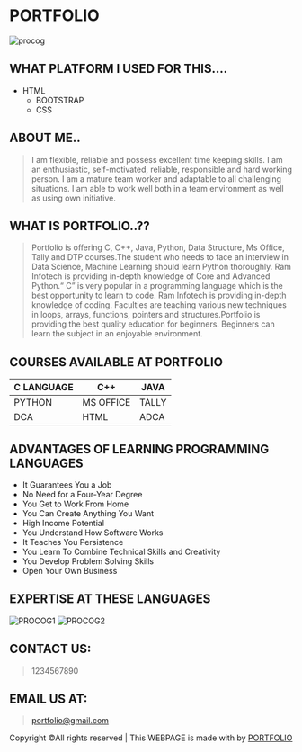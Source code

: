 # PORTFOLIO
![procog](https://user-images.githubusercontent.com/75219583/101350895-ca590600-38b5-11eb-8c7d-17276b41de95.png)

## WHAT PLATFORM I USED FOR THIS....
- HTML
  - BOOTSTRAP
  - CSS
  
## ABOUT ME..
>I am flexible, reliable and possess excellent time keeping skills. I am an enthusiastic, self-motivated, reliable, responsible and hard working person. I am a mature team worker and adaptable to all challenging situations. I am able to work well both in a team environment as well as using own initiative.

## WHAT IS PORTFOLIO..??
>Portfolio is offering C, C++, Java, Python, Data Structure, Ms Office, Tally and DTP courses.The student who needs to face an interview in Data Science, Machine Learning should learn Python thoroughly. Ram Infotech is providing in-depth knowledge of Core and Advanced Python.“ C” is very popular in a programming language which is the best opportunity to learn to code. Ram Infotech is providing in-depth knowledge of coding. Faculties are teaching various new techniques in loops, arrays, functions, pointers and structures.Portfolio is providing the best quality education for beginners. Beginners can learn the subject in an enjoyable environment.

## COURSES AVAILABLE AT PORTFOLIO
|C LANGUAGE|C++|JAVA|
|---|---|---|
|PYTHON|MS OFFICE|TALLY|
|DCA|HTML|ADCA|

## ADVANTAGES OF LEARNING PROGRAMMING LANGUAGES
- It Guarantees You a Job
- No Need for a Four-Year Degree
- You Get to Work From Home
- You Can Create Anything You Want
- High Income Potential
- You Understand How Software Works
- It Teaches You Persistence
- You Learn To Combine Technical Skills and Creativity
- You Develop Problem Solving Skills
- Open Your Own Business

## EXPERTISE AT THESE LANGUAGES
![PROCOG1](https://user-images.githubusercontent.com/75219583/101353374-7bad6b00-38b9-11eb-939e-5850c1a3a5e3.jpeg)
![PROCOG2](https://user-images.githubusercontent.com/75219583/101353666-f7a7b300-38b9-11eb-9458-6cec6a8363d4.jpeg)

## CONTACT US:
>1234567890

## EMAIL US AT:
>portfolio@gmail.com


Copyright &copy;All rights reserved | This WEBPAGE is made with <i class="fa fa-heart-o" aria-hidden="true"></i> by <a href="#" target="_blank">PORTFOLIO</a>



